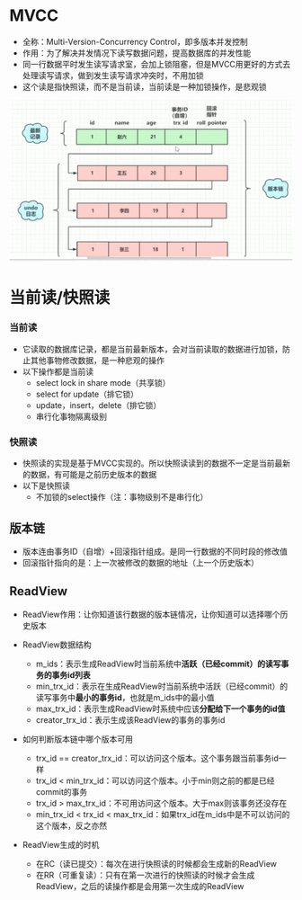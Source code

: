 # MVCC

+ 全称：Multi-Version-Concurrency Control，即多版本并发控制
+ 作用：为了解决并发情况下读写数据问题，提高数据库的并发性能
+ 同一行数据平时发生读写请求室，会加上锁阻塞，但是MVCC用更好的方式去处理读写请求，做到发生读写请求冲突时，不用加锁
+ 这个读是指快照读，而不是当前读，当前读是一种加锁操作，是悲观锁

![MVCC](/数据库/MySQL/images/MVCC.png)

# 当前读/快照读

### 当前读

+ 它读取的数据库记录，都是当前最新版本，会对当前读取的数据进行加锁，防止其他事物修改数据，是一种悲观的操作
+ 以下操作都是当前读
  + select lock in share mode（共享锁）
  + select for update（排它锁）
  + update，insert，delete（排它锁）
  + 串行化事物隔离级别

### 快照读

+ 快照读的实现是基于MVCC实现的。所以快照读读到的数据不一定是当前最新的数据，有可能是之前历史版本的数据
+ 以下是快照读
  + 不加锁的select操作（注：事物级别不是串行化）

## 版本链

+ 版本连由事务ID（自增）+回滚指针组成。是同一行数据的不同时段的修改值
+ 回滚指针指向的是：上一次被修改的数据的地址（上一个历史版本）

 ## ReadView

+ ReadView作用：让你知道该行数据的版本链情况，让你知道可以选择哪个历史版本
+ ReadView数据结构
  + m_ids：表示生成ReadView时当前系统中**活跃（已经commit）**的读写事务的**事务id列表**
  + min_trx_id：表示在生成ReadView时当前系统中活跃（已经commit）的读写事务中**最小的事务id**，也就是m_ids中的最小值
  + max_trx_id：表示生成ReadView时系统中应该**分配给下一个事务的id值**
  + creator_trx_id：表示生成该ReadView的事务的事务id

+ 如何判断版本链中哪个版本可用
  + trx_id == creator_trx_id：可以访问这个版本。这个事务跟当前事务id一样
  + trx_id < min_trx_id：可以访问这个版本。小于min则之前的都是已经commit的事务
  + trx_id > max_trx_id：不可用访问这个版本。大于max则该事务还没存在
  + min_trx_id < trx_id < max_trx_id：如果trx_id在m_ids中是不可以访问的这个版本，反之亦然

+ ReadView生成的时机
  + 在RC（读已提交）：每次在进行快照读的时候都会生成新的ReadView
  + 在RR（可重复读）：只有在第一次进行的快照读的时候才会生成ReadView，之后的读操作都是会用第一次生成的ReadView
